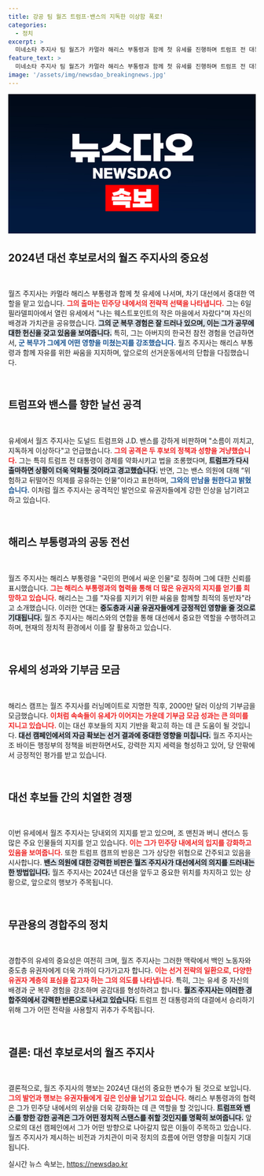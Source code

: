 ```yaml
---
title: 강공 팀 월즈 트럼프·밴스의 지독한 이상함 폭로!
categories:
  - 정치
excerpt: >
  미네소타 주지사 팀 월즈가 카멀라 해리스 부통령과 함께 첫 유세를 진행하며 트럼프 전 대통령과 밴스 상원의원에게 강력한 반격을 날렸다. 그는 자신의 군 복무 배경을 강조하며 유권자들의 마음을 사로잡기 위해 독특한 메시지를 전달했다.
feature_text: >
  미네소타 주지사 팀 월즈가 카멀라 해리스 부통령과 함께 첫 유세를 진행하며 트럼프 전 대통령과 밴스 상원의원에게 강력한 반격을 날렸다. 그는 자신의 군 복무 배경을 강조하며 유권자들의 마음을 사로잡기 위해 독특한 메시지를 전달했다.
image: '/assets/img/newsdao_breakingnews.jpg'
---
```


<p><img src="/assets/img/newsdao_breakingnews.jpg" alt="firstkoreanews 속보" /></p>

<h2 data-ke-size="size26">2024년 대선 후보로서의 월즈 주지사의 중요성</h2>

<p data-ke-size="size16">&nbsp;</p>

<p>월즈 주지사는 카멀라 해리스 부통령과 함께 첫 유세에 나서며, 차기 대선에서 중대한 역할을 맡고 있습니다. <b><span style="color: #ee2323;">그의 출마는 민주당 내에서의 전략적 선택을 나타냅니다.</span></b> 그는 6일 필라델피아에서 열린 유세에서 "나는 웨스트포인트의 작은 마을에서 자랐다"며 자신의 배경과 가치관을 공유했습니다. <b><span style="background-color: #21538527;">그의 군 복무 경험은 잘 드러나 있으며, 이는 그가 공무에 대한 헌신을 갖고 있음을 보여줍니다.</span></b> 특히, 그는 아버지의 한국전 참전 경험을 언급하면서, <b><span style="color: #1a5490;">군 복무가 그에게 어떤 영향을 미쳤는지를 강조했습니다.</span></b> 월즈 주지사는 해리스 부통령과 함께 자유를 위한 싸움을 지지하며, 앞으로의 선거운동에서의 단합을 다짐했습니다. </p>

<p data-ke-size="size16">&nbsp;</p>

<h2 data-ke-size="size26">트럼프와 밴스를 향한 날선 공격</h2>

<p data-ke-size="size16">&nbsp;</p>

<p>유세에서 월즈 주지사는 도널드 트럼프와 J.D. 밴스를 강하게 비판하며 "소름이 끼치고, 지독하게 이상하다"고 언급했습니다. <b><span style="color: #ee2323;">그의 공격은 두 후보의 정책과 성향을 겨냥했습니다.</span></b> 그는 특히 트럼프 전 대통령이 경제를 약화시키고 법을 조롱했다며, <b><span style="background-color: #21538527;">트럼프가 다시 출마하면 상황이 더욱 악화될 것이라고 경고했습니다.</span></b> 반면, 그는 밴스 의원에 대해 “위험하고 뒤떨어진 의제를 공유하는 인물”이라고 표현하며, <b><span style="color: #1a5490;">그와의 만남을 원한다고 밝혔습니다.</span></b> 이처럼 월즈 주지사는 공격적인 발언으로 유권자들에게 강한 인상을 남기려고 하고 있습니다.</p>

<p data-ke-size="size16">&nbsp;</p>

<h2 data-ke-size="size26">해리스 부통령과의 공동 전선</h2>

<p data-ke-size="size16">&nbsp;</p>

<p>월즈 주지사는 해리스 부통령을 "국민의 편에서 싸운 인물"로 칭하며 그에 대한 신뢰를 표시했습니다. <b><span style="color: #ee2323;">그는 해리스 부통령과의 협력을 통해 더 많은 유권자의 지지를 얻기를 희망하고 있습니다.</span></b> 해리스는 그를 "자유를 지키기 위한 싸움을 함께할 최적의 동반자"라고 소개했습니다. 이러한 연대는 <b><span style="background-color: #21538527;">중도층과 시골 유권자들에게 긍정적인 영향을 줄 것으로 기대됩니다.</span></b> 월즈 주지사는 해리스와의 연합을 통해 대선에서 중요한 역할을 수행하려고 하며, 현재의 정치적 환경에서 이를 잘 활용하고 있습니다.</p>

<p data-ke-size="size16">&nbsp;</p>

<h2 data-ke-size="size26">유세의 성과와 기부금 모금</h2>

<p data-ke-size="size16">&nbsp;</p>

<p>해리스 캠프는 월즈 주지사를 러닝메이트로 지명한 직후, 2000만 달러 이상의 기부금을 모금했습니다. <b><span style="color: #ee2323;">이처럼 속속들이 유세가 이어지는 가운데 기부금 모금 성과는 큰 의미를 지니고 있습니다.</span></b> 이는 대선 후보들의 지지 기반을 확고히 하는 데 큰 도움이 될 것입니다. <b><span style="background-color: #21538527;">대선 캠페인에서의 자금 확보는 선거 결과에 중대한 영향을 미칩니다.</span></b> 월즈 주지사는 조 바이든 행정부의 정책을 비판하면서도, 강력한 지지 세력을 형성하고 있어, 당 안팎에서 긍정적인 평가를 받고 있습니다.</p>

<p data-ke-size="size16">&nbsp;</p>

<h2 data-ke-size="size26">대선 후보들 간의 치열한 경쟁</h2>

<p data-ke-size="size16">&nbsp;</p>

<p>이번 유세에서 월즈 주지사는 당내외의 지지를 받고 있으며, 조 맨친과 버니 샌더스 등 많은 주요 인물들의 지지를 얻고 있습니다. <b><span style="color: #ee2323;">이는 그가 민주당 내에서의 입지를 강화하고 있음을 보여줍니다.</span></b> 또한 트럼프 캠프의 반응은 그가 상당한 위협으로 간주되고 있음을 시사합니다. <b><span style="background-color: #21538527;">밴스 의원에 대한 강력한 비판은 월즈 주지사가 대선에서의 의지를 드러내는 한 방법입니다.</span></b> 월즈 주지사는 2024년 대선을 앞두고 중요한 위치를 차지하고 있는 상황으로, 앞으로의 행보가 주목됩니다.</p>

<p data-ke-size="size16">&nbsp;</p>

<h2 data-ke-size="size26">무관용의 경합주의 정치</h2>

<p data-ke-size="size16">&nbsp;</p>

<p>경합주의 유세의 중요성은 여전히 크며, 월즈 주지사는 그러한 맥락에서 백인 노동자와 중도층 유권자에게 더욱 가까이 다가가고자 합니다. <b><span style="color: #ee2323;">이는 선거 전략의 일환으로, 다양한 유권자 계층의 표심을 잡고자 하는 그의 의도를 나타냅니다.</span></b> 특히, 그는 유세 중 자신의 배경과 군 복무 경험을 강조하며 공감대를 형성하려고 합니다. <b><span style="background-color: #21538527;">월즈 주지사는 이러한 경합주의에서 강력한 반론으로 나서고 있습니다.</span></b> 트럼프 전 대통령과의 대결에서 승리하기 위해 그가 어떤 전략을 사용할지 귀추가 주목됩니다.</p>

<p data-ke-size="size16">&nbsp;</p>

<h2 data-ke-size="size26">결론: 대선 후보로서의 월즈 주지사</h2>

<p data-ke-size="size16">&nbsp;</p>

<p>결론적으로, 월즈 주지사의 행보는 2024년 대선의 중요한 변수가 될 것으로 보입니다. <b><span style="color: #ee2323;">그의 발언과 행보는 유권자들에게 깊은 인상을 남기고 있습니다.</span></b> 해리스 부통령과의 협력은 그가 민주당 내에서의 위상을 더욱 강화하는 데 큰 역할을 할 것입니다. <b><span style="background-color: #21538527;">트럼프와 밴스를 향한 강한 공격은 그가 어떤 정치적 스탠스를 취할 것인지를 명확히 보여줍니다.</span></b> 앞으로의 대선 캠페인에서 그가 어떤 방향으로 나아갈지 많은 이들이 주목하고 있습니다. 월즈 주지사가 제시하는 비전과 가치관이 미국 정치의 흐름에 어떤 영향을 미칠지 기대됩니다.</p>
실시간 뉴스 속보는, <a href="https://newsdao.kr" rel="dofollow">https://newsdao.kr</a>


